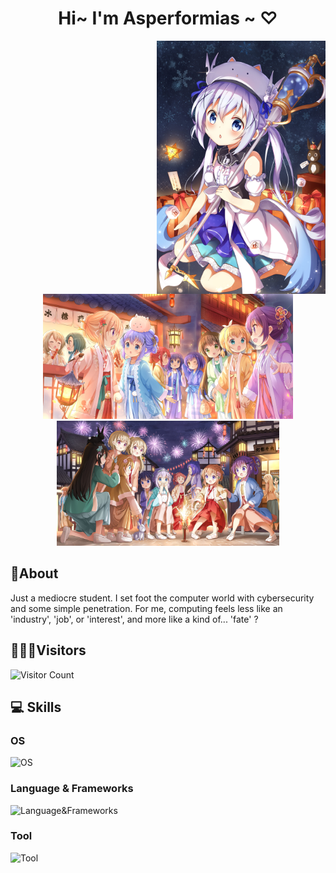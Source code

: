 <h1 align="center">Hi~ I'm Asperformias  ~ ♡ </h1>
<p align="center">
  <img align="right" src="./imgs/pic1.jpg" style="height:405px" alt="shino1" title="shino1"  />
  <img src="./imgs/bg3.jpg" style="height:200px" alt="shino2" title="shino2"  />
  <img src="./imgs/bg2.jpg" style="height:200px" alt="shino3" title="shino3"  />
</p>

## 📖About

Just a mediocre student. I set foot the computer world with cybersecurity and some simple penetration. For me, computing feels less like an 'industry', 'job', or 'interest', and more like a kind of... 'fate' ?

## 🧑‍🤝‍🧑Visitors

![Visitor Count](https://count.getloli.com/get/@:AsperforMias)

## 💻 Skills

### OS

![OS](https://skillicons.dev/icons?i=apple,kali,ubuntu,arch,nix,linux,windows&theme=dark&perline=15)

### Language & Frameworks
![Language&Frameworks](https://skillicons.dev/icons?i=cpp,html,javascript,c,java,python,rust,markdown,solidjs,django,flask,sqlite,mysql,nodejs,astro,vite,react,nextjs&theme=dark&perline=15)

### Tool

![Tool](https://skillicons.dev/icons?i=vscode,codepen,docker,cloudflare,git,stackoverflow,gcp,vercel,azure,bash,vim,pycharm,idea&theme=dark&perline=15)

